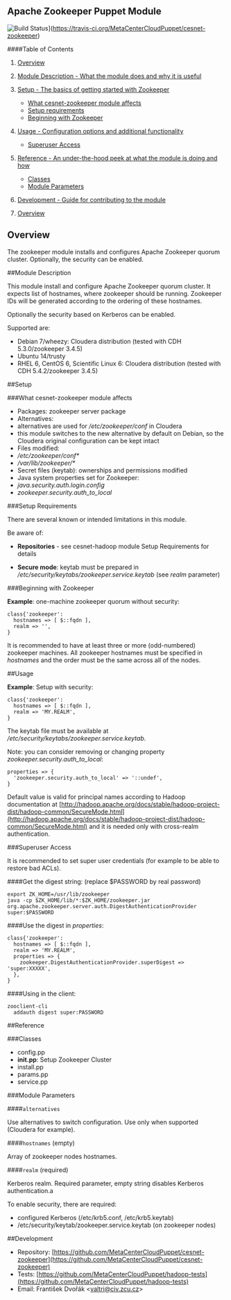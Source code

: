 ## Apache Zookeeper Puppet Module

![Build Status](https://travis-ci.org/MetaCenterCloudPuppet/cesnet-zookeeper.svg?branch=master)](https://travis-ci.org/MetaCenterCloudPuppet/cesnet-zookeeper)

####Table of Contents

1. [Overview](#overview)
2. [Module Description - What the module does and why it is useful](#module-description)
3. [Setup - The basics of getting started with Zookeeper](#setup)
    * [What cesnet-zookeeper module affects](#what-zookeeepr-affects)
    * [Setup requirements](#setup-requirements)
    * [Beginning with Zookeeper](#beginning-with-zookeeeper)
4. [Usage - Configuration options and additional functionality](#usage)
    * [Superuser Access](#superuser)
5. [Reference - An under-the-hood peek at what the module is doing and how](#reference)
    * [Classes](#classes)
    * [Module Parameters](#parameters)
6. [Development - Guide for contributing to the module](#development)


1. [Overview](#overview)

<a name="overview"></a>
## Overview

The zookeeper module installs and configures Apache Zookeeper quorum cluster. Optionally, the security can be enabled.

<a name="module-description"></a>
##Module Description

This module install and configure Apache Zookeeper quorum cluster. It expects list of hostnames, where zookeeper should be running. Zookeeper IDs will be generated according to the ordering of these hostnames.

Optionally the security based on Kerberos can be enabled.

Supported are:

* Debian 7/wheezy: Cloudera distribution (tested with CDH 5.3.0/zookeeper 3.4.5)
* Ubuntu 14/trusty
* RHEL 6, CentOS 6, Scientific Linux 6: Cloudera distribution (tested with CDH 5.4.2/zookeeper 3.4.5)

<a name="setup"></a>
##Setup

<a name="what-zookeeper-affects"></a>
###What cesnet-zookeeper module affects

* Packages: zookeeper server package
* Alternatives:
 * alternatives are used for */etc/zookeeper/conf* in Cloudera
 * this module switches to the new alternative by default on Debian, so the Cloudera original configuration can be kept intact
* Files modified:
 * */etc/zookeeper/conf\**
 * */var/lib/zookeeper/\**
* Secret files (keytab): ownerships and permissions modified
* Java system properties set for Zookeeper:
 * *java.security.auth.login.config*
 * *zookeeper.security.auth\_to\_local*

<a name="setup-requirements"></a>
###Setup Requirements

There are several known or intended limitations in this module.

Be aware of:

* **Repositories** - see cesnet-hadoop module Setup Requirements for details

* **Secure mode**: keytab must be prepared in */etc/security/keytabs/zookeeper.service.keytab* (see *realm* parameter)

<a name="beginning-with-zookeeper"></a>
###Beginning with Zookeeper

**Example**: one-machine zookeeper quorum without security:

    class{'zookeeper':
      hostnames => [ $::fqdn ],
      realm => '',
    }

It is recommended to have at least three or more (odd-numbered) zookeeper machines. All zookeeper hostnames must be specified in *hostnames* and the order must be the same across all of the nodes.

<a name="usage"></a>
##Usage

**Example**: Setup with security:

    class{'zookeeper':
      hostnames => [ $::fqdn ],
      realm => 'MY.REALM',
    }

The keytab file must be available at */etc/security/keytabs/zookeeper.service.keytab*.

Note: you can consider removing or changing property *zookeeper.security.auth\_to\_local*:

    properties => {
      'zookeeper.security.auth_to_local' => '::undef',
    }

Default value is valid for principal names according to Hadoop documentation at [http://hadoop.apache.org/docs/stable/hadoop-project-dist/hadoop-common/SecureMode.html](http://hadoop.apache.org/docs/stable/hadoop-project-dist/hadoop-common/SecureMode.html) and it is needed only with cross-realm authentication.

<a name="superuser"></a>
###Superuser Access

It is recommended to set super user credentials (for example to be able to restore bad ACLs).

####Get the digest string:
(replace $PASSWORD by real password)

    export ZK_HOME=/usr/lib/zookeeper
    java -cp $ZK_HOME/lib/*:$ZK_HOME/zookeeper.jar org.apache.zookeeper.server.auth.DigestAuthenticationProvider super:$PASSWORD

####Use the digest in *properties*:

    class{'zookeeper':
      hostnames => [ $::fqdn ],
      realm => 'MY.REALM',
      properties => {
        zookeeper.DigestAuthenticationProvider.superDigest => 'super:XXXXX',
      },
    }

####Using in the client:

    zooclient-cli
      addauth digest super:PASSWORD

<a name="reference"></a>
##Reference

<a name="classes"></a>
###Classes

* config.pp
* **init.pp**: Setup Zookeeper Cluster
* install.pp
* params.pp
* service.pp

<a name="parameters"></a>
###Module Parameters

####`alternatives`

Use alternatives to switch configuration. Use only when supported (Cloudera for example).

####`hostnames` (empty)

Array of zookeeper nodes hostnames.

####`realm` (required)

  Kerberos realm. Required parameter, empty string disables Kerberos authentication.a

  To enable security, there are required:

  * configured Kerberos (/etc/krb5.conf, /etc/krb5.keytab)
  * /etc/security/keytab/zookeeper.service.keytab (on zookeeper nodes)

<a name="development"></a>
##Development

* Repository: [https://github.com/MetaCenterCloudPuppet/cesnet-zookeeper](https://github.com/MetaCenterCloudPuppet/cesnet-zookeeper)
* Tests: [https://github.com/MetaCenterCloudPuppet/hadoop-tests](https://github.com/MetaCenterCloudPuppet/hadoop-tests)
* Email: František Dvořák &lt;valtri@civ.zcu.cz&gt;
